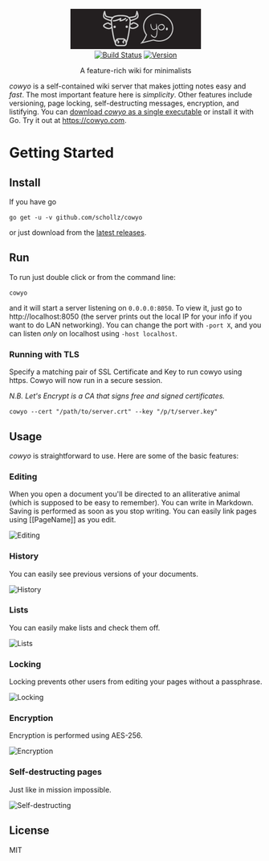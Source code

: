 
<p align="center">
<img
    src="/static/img/logo.png"
    width="260" height="80" border="0" alt="linkcrawler">
<br>
<a href="https://travis-ci.org/schollz/cowyo"><img src="https://img.shields.io/travis/schollz/cowyo.svg?style=flat-square" alt="Build Status"></a>
<a href="https://github.com/schollz/cowyo/releases/latest"><img src="https://img.shields.io/badge/version-2.2.0-brightgreen.svg?style=flat-square" alt="Version"></a>
</p>

<p align="center">A feature-rich wiki for minimalists</a></p>

*cowyo* is a self-contained wiki server that makes jotting notes easy and _fast_. The most important feature here is _simplicity_. Other features include versioning, page locking, self-destructing messages, encryption, and listifying. You can [download *cowyo* as a single executable](https://github.com/schollz/cowyo/releases/latest) or install it with Go. Try it out at https://cowyo.com.

Getting Started
===============

## Install

If you have go

```
go get -u -v github.com/schollz/cowyo
```

or just download from the [latest releases](https://github.com/schollz/cowyo/releases/latest).

## Run

To run just double click or from the command line:

```
cowyo
```

and it will start a server listening  on `0.0.0.0:8050`. To view it, just go to http://localhost:8050 (the server prints out the local IP for your info if you want to do LAN networking). You can change the port with `-port X`, and you can listen *only* on localhost using `-host localhost`.

### Running with TLS

Specify a matching pair of SSL Certificate and Key to run cowyo using https. Cowyo will now run in a secure session. 

*N.B. Let's Encrypt is a CA that signs free and signed certificates.*

```
cowyo --cert "/path/to/server.crt" --key "/p/t/server.key"
```

## Usage

*cowyo* is straightforward to use. Here are some of the basic features:

### Editing

When you open a document you'll be directed to an alliterative animal (which is supposed to be easy to remember). You can write in Markdown. Saving is performed as soon as you stop writing. You can easily link pages using [[PageName]] as you edit.

![Editing](http://i.imgur.com/vEs2U8z.gif)

### History

You can easily see previous versions of your documents.

![History](http://i.imgur.com/CxhRkyo.gif)

### Lists

You can easily make lists and check them off.

![Lists](http://i.imgur.com/7xbauy8.gif)

### Locking

Locking prevents other users from editing your pages without a passphrase.

![Locking](http://i.imgur.com/xwUFV8b.gif)

### Encryption

Encryption is performed using AES-256.

![Encryption](http://i.imgur.com/rWoqoLB.gif)

### Self-destructing pages

Just like in mission impossible.

![Self-destructing](http://i.imgur.com/upMxFQh.gif)

## License

MIT
